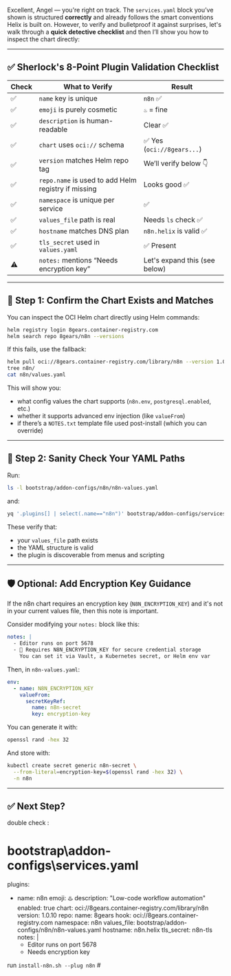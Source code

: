 Excellent, Angel — you're right on track. The `services.yaml` block you’ve shown is structured **correctly** and already follows the smart conventions Helix is built on. However, to verify and bulletproof it against surprises, let's walk through a **quick detective checklist** and then I’ll show you how to inspect the chart directly:

---

## ✅ Sherlock's 8-Point Plugin Validation Checklist

| Check | What to Verify                                      | Result                        |
| ----- | --------------------------------------------------- | ----------------------------- |
| ✅     | `name` key is unique                                | `n8n` ✅                       |
| ✅     | `emoji` is purely cosmetic                          | `♨️` = fine                   |
| ✅     | `description` is human-readable                     | Clear ✅                       |
| ✅     | `chart` uses `oci://` schema                        | ✅ Yes (`oci://8gears...`)     |
| ✅     | `version` matches Helm repo tag                     | We’ll verify below 👇         |
| ✅     | `repo.name` is used to add Helm registry if missing | Looks good ✅                  |
| ✅     | `namespace` is unique per service                   | ✅                             |
| ✅     | `values_file` path is real                          | Needs `ls` check ✅            |
| ✅     | `hostname` matches DNS plan                         | `n8n.helix` is valid ✅        |
| ✅     | `tls_secret` used in `values.yaml`                  | ✅ Present                     |
| ⚠️    | `notes:` mentions “Needs encryption key”            | Let's expand this (see below) |

---

## 🧪 Step 1: Confirm the Chart Exists and Matches

You can inspect the OCI Helm chart directly using Helm commands:

```bash
helm registry login 8gears.container-registry.com
helm search repo 8gears/n8n --versions
```

If this fails, use the fallback:

```bash
helm pull oci://8gears.container-registry.com/library/n8n --version 1.0.10 --untar
tree n8n/
cat n8n/values.yaml
```

This will show you:

* what config values the chart supports (`n8n.env`, `postgresql.enabled`, etc.)
* whether it supports advanced env injection (like `valueFrom`)
* if there’s a `NOTES.txt` template file used post-install (which you can override)

---

## 🧪 Step 2: Sanity Check Your YAML Paths

Run:

```bash
ls -l bootstrap/addon-configs/n8n/n8n-values.yaml
```

and:

```bash
yq '.plugins[] | select(.name=="n8n")' bootstrap/addon-configs/services.yaml
```

These verify that:

* your `values_file` path exists
* the YAML structure is valid
* the plugin is discoverable from menus and scripting

---

## 🛡️ Optional: Add Encryption Key Guidance

If the n8n chart requires an encryption key (`N8N_ENCRYPTION_KEY`) and it's not in your current values file, then this note is important.

Consider modifying your `notes:` block like this:

```yaml
notes: |
  - Editor runs on port 5678
  - 🔐 Requires N8N_ENCRYPTION_KEY for secure credential storage
    You can set it via Vault, a Kubernetes secret, or Helm env var
```

Then, in `n8n-values.yaml`:

```yaml
env:
  - name: N8N_ENCRYPTION_KEY
    valueFrom:
      secretKeyRef:
        name: n8n-secret
        key: encryption-key
```

You can generate it with:

```bash
openssl rand -hex 32
```

And store with:

```bash
kubectl create secret generic n8n-secret \
  --from-literal=encryption-key=$(openssl rand -hex 32) \
  -n n8n
```

---

## ✅ Next Step?
double check :
# bootstrap\addon-configs\services.yaml
plugins:
  - name: n8n
    emoji: ♨️
    description: "Low-code workflow automation"
    enabled: true
    chart: oci://8gears.container-registry.com/library/n8n
    version: 1.0.10
    repo:
      name: 8gears
      hook: oci://8gears.container-registry.com
    namespace: n8n
    values_file: bootstrap/addon-configs/n8n/n8n-values.yaml
    hostname: n8n.helix
    tls_secret: n8n-tls
    notes: |
      - Editor runs on port 5678
      - Needs encryption key

run `install-n8n.sh --plug n8n` # <or run from menu>
